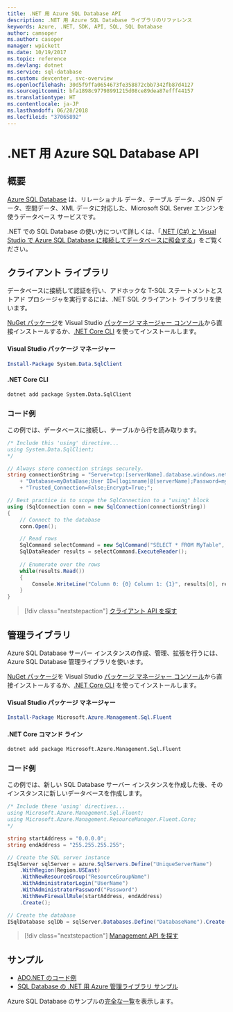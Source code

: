 ```yaml
---
title: .NET 用 Azure SQL Database API
description: .NET 用 Azure SQL Database ライブラリのリファレンス
keywords: Azure, .NET, SDK, API, SQL, SQL Database
author: camsoper
ms.author: casoper
manager: wpickett
ms.date: 10/19/2017
ms.topic: reference
ms.devlang: dotnet
ms.service: sql-database
ms.custom: devcenter, svc-overview
ms.openlocfilehash: 30d5f9ffa0654673fe358872cbb7342fb87d4127
ms.sourcegitcommit: bfa1898c97798991215d08ce89dea87efff44157
ms.translationtype: HT
ms.contentlocale: ja-JP
ms.lasthandoff: 06/28/2018
ms.locfileid: "37065892"
---
```

# <a name="azure-sql-database-apis-for-net"></a>.NET 用 Azure SQL Database API

## <a name="overview"></a>概要

[Azure SQL Database](https://docs.microsoft.com/azure/sql-database/sql-database-technical-overview) は、リレーショナル データ、テーブル データ、JSON データ、空間データ、XML データに対応した、Microsoft SQL Server エンジンを使うデータベース サービスです。 

.NET での SQL Database の使い方について詳しくは、「[.NET (C#) と Visual Studio で Azure SQL Database に接続してデータベースに照会する](https://docs.microsoft.com/azure/sql-database/sql-database-connect-query-dotnet-visual-studio)」をご覧ください。

## <a name="client-library"></a>クライアント ライブラリ

データベースに接続して認証を行い、アドホックな T-SQL ステートメントとストアド プロシージャを実行するには、.NET SQL クライアント ライブラリを使います。

[NuGet パッケージ]( https://www.nuget.org/packages/System.Data.SqlClient)を Visual Studio [パッケージ マネージャー コンソール](https://docs.microsoft.com/nuget/tools/package-manager-console)から直接インストールするか、[.NET Core CLI](https://docs.microsoft.com/dotnet/core/tools/dotnet-add-package) を使ってインストールします。

#### <a name="visual-studio-package-manager"></a>Visual Studio パッケージ マネージャー

```powershell
Install-Package System.Data.SqlClient
```

#### <a name="net-core-cli"></a>.NET Core CLI

```bash
dotnet add package System.Data.SqlClient
```

### <a name="code-example"></a>コード例

この例では、データベースに接続し、テーブルから行を読み取ります。

```csharp
/* Include this 'using' directive...
using System.Data.SqlClient;
*/

// Always store connection strings securely. 
string connectionString = "Server=tcp:[serverName].database.windows.net;" 
    + "Database=myDataBase;User ID=[loginname]@[serverName];Password=myPassword;"
    + "Trusted_Connection=False;Encrypt=True;";

// Best practice is to scope the SqlConnection to a "using" block
using (SqlConnection conn = new SqlConnection(connectionString))
{
    // Connect to the database
    conn.Open();

    // Read rows
    SqlCommand selectCommand = new SqlCommand("SELECT * FROM MyTable", conn);
    SqlDataReader results = selectCommand.ExecuteReader();
    
    // Enumerate over the rows
    while(results.Read())
    {
        Console.WriteLine("Column 0: {0} Column 1: {1}", results[0], results[1]);
    }
}
```

> [!div class="nextstepaction"]
> [クライアント API を探す](/dotnet/api/overview/azure/sql/client)

## <a name="management-library"></a>管理ライブラリ

Azure SQL Database サーバー インスタンスの作成、管理、拡張を行うには、Azure SQL Database 管理ライブラリを使います。

[NuGet パッケージ](https://www.nuget.org/packages/Microsoft.Azure.Management.Sql.Fluent/)を Visual Studio [パッケージ マネージャー コンソール](https://docs.microsoft.com/nuget/tools/package-manager-console)から直接インストールするか、[.NET Core CLI](https://docs.microsoft.com/dotnet/core/tools/dotnet-add-package) を使ってインストールします。

#### <a name="visual-studio-package-manager"></a>Visual Studio パッケージ マネージャー

```powershell
Install-Package Microsoft.Azure.Management.Sql.Fluent
``` 

#### <a name="net-core-command-line"></a>.NET Core コマンド ライン

```bash
dotnet add package Microsoft.Azure.Management.Sql.Fluent
```

### <a name="code-example"></a>コード例

この例では、新しい SQL Database サーバー インスタンスを作成した後、そのインスタンスに新しいデータベースを作成します。

```csharp
/* Include these 'using' directives...
using Microsoft.Azure.Management.Sql.Fluent;
using Microsoft.Azure.Management.ResourceManager.Fluent.Core;
*/

string startAddress = "0.0.0.0";
string endAddress = "255.255.255.255";

// Create the SQL server instance
ISqlServer sqlServer = azure.SqlServers.Define("UniqueServerName")
    .WithRegion(Region.USEast)
    .WithNewResourceGroup("ResourceGroupName")
    .WithAdministratorLogin("UserName")
    .WithAdministratorPassword("Password")
    .WithNewFirewallRule(startAddress, endAddress)
    .Create();

// Create the database
ISqlDatabase sqlDb = sqlServer.Databases.Define("DatabaseName").Create();
```

> [!div class="nextstepaction"]
> [Management API を探す](/dotnet/api/overview/azure/sql/management)

## <a name="samples"></a>サンプル

- [ADO.NET のコード例](/dotnet/framework/data/adonet/ado-net-code-examples)
- [SQL Database の .NET 用 Azure 管理ライブラリ サンプル](/dotnet/azure/dotnet-sdk-azure-sql-database-samples)

Azure SQL Database のサンプルの[完全な一覧](https://azure.microsoft.com/en-us/resources/samples/?platform=dotnet&term=sql+database)を表示します。

